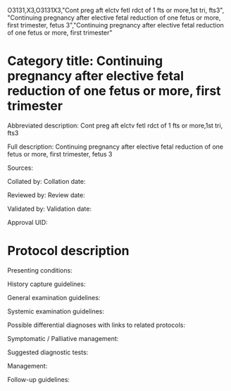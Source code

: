O3131,X3,O3131X3,"Cont preg aft elctv fetl rdct of 1 fts or more,1st tri, fts3", "Continuing pregnancy after elective fetal reduction of one fetus or more, first trimester, fetus 3","Continuing pregnancy after elective fetal reduction of one fetus or more, first trimester"
# Category title: Continuing pregnancy after elective fetal reduction of one fetus or more, first trimester

Abbreviated description: Cont preg aft elctv fetl rdct of 1 fts or more,1st tri, fts3

Full description: Continuing pregnancy after elective fetal reduction of one fetus or more, first trimester, fetus 3

Sources:

Collated by:
Collation date:

Reviewed by:
Review date:

Validated by:
Validation date:

Approval UID:

# Protocol description

Presenting conditions:

History capture guidelines:

General examination guidelines:

Systemic examination guidelines:

Possible differential diagnoses with links to related protocols:

Symptomatic / Palliative management:

Suggested diagnostic tests:

Management:

Follow-up guidelines:
